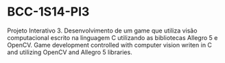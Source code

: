 BCC-1S14-PI3
============

Projeto Interativo 3. Desenvolvimento de um game que utiliza visão computacional escrito na linguagem C utilizando as bibliotecas Allegro 5 e OpenCV. Game development controlled with computer vision writen in C and utilizing OpenCV and Allegro 5 libraries.
